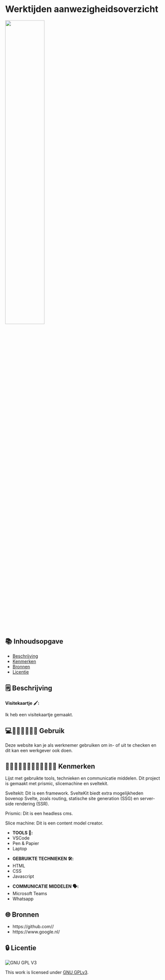 
# Werktijden aanwezigheidsoverzicht

<img src='https://github.com/Daniquedejong/your-tribe-for-life-profile-card/assets/112856683/50b8231c-266b-411e-8cd2-716f49a20e90' width=50%>


## 📚 Inhoudsopgave

* [Beschrijving](#beschrijving)
* [Kenmerken](#kenmerken)
* [Bronnen](#bronnen)
* [Licentie](#licentie)

## 🗒️ Beschrijving
<strong>Visitekaartje 🖌️:</strong>

<p>Ik heb een visitekaartje gemaakt.</p>
  
## 💻👨🏻‍💻👨🏼‍💻 Gebruik

Deze website kan je als werknemer gebruiken om in- of uit te checken en dit kan een werkgever ook doen.

## 👩🏼‍💻👩🏾‍💻👨🏻‍💻👨🏼‍💻 Kenmerken

Lijst met gebruikte tools, technieken en communicatie middelen.
Dit project is gemaakt met prismic, slicemachine en sveltekit.

Sveltekit: Dit is een framework. SvelteKit biedt extra mogelijkheden bovenop Svelte, zoals routing, statische site generation (SSG) en server-side rendering (SSR).

Prismic: Dit is een headless cms.

Slice machine: Dit is een content model creator. 

<ul>
<li><strong>TOOLS 🧰:</strong></li>
<li>VSCode</li>
<li>Pen & Papier</li>
<li>Laptop</li>
</ul>

<ul>
<li><strong>GEBRUIKTE TECHNIEKEN 🛠️:</strong></li>
<li>HTML</li>
<li>CSS</li>
<li>Javascript</li>
</ul>

<ul>
<li><strong>COMMUNICATIE MIDDELEN 🗣️:</strong></li>
<li>Microsoft Teams</li>
 <li>Whatsapp</li>
</ul>


## 🌐 Bronnen

<ul>

<li>https://github.com//</li>

<li>https://www.google.nl/</li>

</ul>



## 🔒 Licentie

![GNU GPL V3](https://www.gnu.org/graphics/gplv3-127x51.png)

This work is licensed under [GNU GPLv3](./LICENSE).
